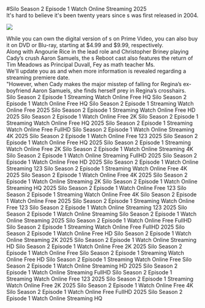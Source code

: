 #Silo Season 2 Episode 1 Watch Online Streaming 2025  
It's hard to believe it's been twenty years since s was first released in 2004.  
  
[![](https://i.imgur.com/qSNzIqt.png)](https://movie.rssnews.media/iWhTMXiYu.php)  
  
While you can own the digital version of s on Prime Video, you can also buy it on DVD or Blu-ray, starting at $4.99 and $9.99, respectively.  
Along with Angourie Rice in the lead role and Christopher Briney playing Cady’s crush Aaron Samuels, the s Reboot cast also features the return of Tim Meadows as Principal Duvall, Fey as math teacher Ms.  
We'll update you as and when more information is revealed regarding a streaming premiere date.  
"However, when Cady makes the major misstep of falling for Regina’s ex-boyfriend Aaron Samuels, she finds herself prey in Regina’s crosshairs.  
Silo Season 2 Episode 1 Streaming Watch Online Free HQ
Silo Season 2 Episode 1 Watch Online Free HQ
Silo Season 2 Episode 1 Streaming Watch Online Free 2025
Silo Season 2 Episode 1 Streaming Watch Online Free HD 2025
Silo Season 2 Episode 1 Watch Online Free 2K
Silo Season 2 Episode 1 Streaming Watch Online Free HQ 2025
Silo Season 2 Episode 1 Streaming Watch Online Free FullHD
Silo Season 2 Episode 1 Watch Online Streaming 4K 2025
Silo Season 2 Episode 1 Watch Online Free 123 2025
Silo Season 2 Episode 1 Watch Online Free HQ 2025
Silo Season 2 Episode 1 Streaming Watch Online Free 2K
Silo Season 2 Episode 1 Watch Online Streaming 4K
Silo Season 2 Episode 1 Watch Online Streaming FullHD 2025
Silo Season 2 Episode 1 Watch Online Free HD 2025
Silo Season 2 Episode 1 Watch Online Streaming 123
Silo Season 2 Episode 1 Streaming Watch Online Free 4K 2025
Silo Season 2 Episode 1 Watch Online Free 4K 2025
Silo Season 2 Episode 1 Watch Online Streaming 2K
Silo Season 2 Episode 1 Watch Online Streaming HQ 2025
Silo Season 2 Episode 1 Watch Online Free 123
Silo Season 2 Episode 1 Streaming Watch Online Free 4K
Silo Season 2 Episode 1 Watch Online Free 2025
Silo Season 2 Episode 1 Streaming Watch Online Free 123
Silo Season 2 Episode 1 Watch Online Streaming 123 2025
Silo Season 2 Episode 1 Watch Online Streaming
Silo Season 2 Episode 1 Watch Online Streaming 2025
Silo Season 2 Episode 1 Watch Online Free FullHD
Silo Season 2 Episode 1 Streaming Watch Online Free FullHD 2025
Silo Season 2 Episode 1 Watch Online Free HD
Silo Season 2 Episode 1 Watch Online Streaming 2K 2025
Silo Season 2 Episode 1 Watch Online Streaming HD
Silo Season 2 Episode 1 Watch Online Free 2K 2025
Silo Season 2 Episode 1 Watch Online Free
Silo Season 2 Episode 1 Streaming Watch Online Free HD
Silo Season 2 Episode 1 Streaming Watch Online Free
Silo Season 2 Episode 1 Watch Online Streaming HD 2025
Silo Season 2 Episode 1 Watch Online Streaming FullHD
Silo Season 2 Episode 1 Streaming Watch Online Free 123 2025
Silo Season 2 Episode 1 Streaming Watch Online Free 2K 2025
Silo Season 2 Episode 1 Watch Online Free 4K
Silo Season 2 Episode 1 Watch Online Free FullHD 2025
Silo Season 2 Episode 1 Watch Online Streaming HQ